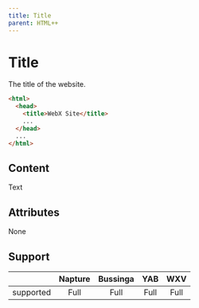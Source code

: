 ```yaml
---
title: Title
parent: HTML++
---
```

# Title
The title of the website.

```html
<html>
  <head>
    <title>WebX Site</title>
    ...
  </head>
  ...
</html>
```

## Content
Text

## Attributes
None

## Support

|           | Napture | Bussinga | YAB  | WXV  |
| --------- | :-----: | :------: | :--: | :--: |
| supported | Full    | Full     | Full | Full |